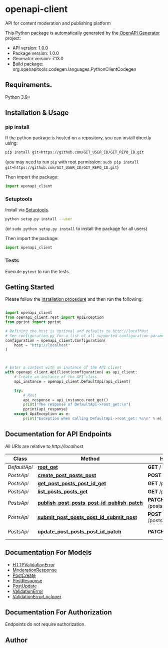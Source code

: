 # openapi-client
API for content moderation and publishing platform

This Python package is automatically generated by the [OpenAPI Generator](https://openapi-generator.tech) project:

- API version: 1.0.0
- Package version: 1.0.0
- Generator version: 7.13.0
- Build package: org.openapitools.codegen.languages.PythonClientCodegen

## Requirements.

Python 3.9+

## Installation & Usage
### pip install

If the python package is hosted on a repository, you can install directly using:

```sh
pip install git+https://github.com/GIT_USER_ID/GIT_REPO_ID.git
```
(you may need to run `pip` with root permission: `sudo pip install git+https://github.com/GIT_USER_ID/GIT_REPO_ID.git`)

Then import the package:
```python
import openapi_client
```

### Setuptools

Install via [Setuptools](http://pypi.python.org/pypi/setuptools).

```sh
python setup.py install --user
```
(or `sudo python setup.py install` to install the package for all users)

Then import the package:
```python
import openapi_client
```

### Tests

Execute `pytest` to run the tests.

## Getting Started

Please follow the [installation procedure](#installation--usage) and then run the following:

```python

import openapi_client
from openapi_client.rest import ApiException
from pprint import pprint

# Defining the host is optional and defaults to http://localhost
# See configuration.py for a list of all supported configuration parameters.
configuration = openapi_client.Configuration(
    host = "http://localhost"
)



# Enter a context with an instance of the API client
with openapi_client.ApiClient(configuration) as api_client:
    # Create an instance of the API class
    api_instance = openapi_client.DefaultApi(api_client)

    try:
        # Root
        api_response = api_instance.root_get()
        print("The response of DefaultApi->root_get:\n")
        pprint(api_response)
    except ApiException as e:
        print("Exception when calling DefaultApi->root_get: %s\n" % e)

```

## Documentation for API Endpoints

All URIs are relative to *http://localhost*

Class | Method | HTTP request | Description
------------ | ------------- | ------------- | -------------
*DefaultApi* | [**root_get**](docs/DefaultApi.md#root_get) | **GET** / | Root
*PostsApi* | [**create_post_posts_post**](docs/PostsApi.md#create_post_posts_post) | **POST** /posts/ | Create Post
*PostsApi* | [**get_post_posts_post_id_get**](docs/PostsApi.md#get_post_posts_post_id_get) | **GET** /posts/{post_id} | Get Post
*PostsApi* | [**list_posts_posts_get**](docs/PostsApi.md#list_posts_posts_get) | **GET** /posts/ | List Posts
*PostsApi* | [**publish_post_posts_post_id_publish_patch**](docs/PostsApi.md#publish_post_posts_post_id_publish_patch) | **PATCH** /posts/{post_id}/publish/ | Publish Post
*PostsApi* | [**submit_post_posts_post_id_submit_post**](docs/PostsApi.md#submit_post_posts_post_id_submit_post) | **POST** /posts/{post_id}/submit/ | Submit Post
*PostsApi* | [**update_post_posts_post_id_patch**](docs/PostsApi.md#update_post_posts_post_id_patch) | **PATCH** /posts/{post_id} | Update Post


## Documentation For Models

 - [HTTPValidationError](docs/HTTPValidationError.md)
 - [ModerationResponse](docs/ModerationResponse.md)
 - [PostCreate](docs/PostCreate.md)
 - [PostResponse](docs/PostResponse.md)
 - [PostUpdate](docs/PostUpdate.md)
 - [ValidationError](docs/ValidationError.md)
 - [ValidationErrorLocInner](docs/ValidationErrorLocInner.md)


<a id="documentation-for-authorization"></a>
## Documentation For Authorization

Endpoints do not require authorization.


## Author




